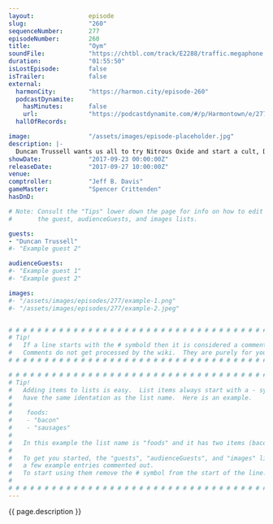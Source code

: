 ```yaml
---
layout:               episode
slug:                 "260"
sequenceNumber:       277
episodeNumber:        260
title:                "Oym"
soundFile:            "https://chtbl.com/track/E2288/traffic.megaphone.fm/STA2647159183.mp3?updated=1596588403"
duration:             "01:55:50"
isLostEpisode:        false
isTrailer:            false
external:
  harmonCity:         "https://harmon.city/episode-260"
  podcastDynamite:
    hasMinutes:       false
    url:              "https://podcastdynamite.com/#/p/Harmontown/e/277/260"
  hallOfRecords:      

image:                "/assets/images/episode-placeholder.jpg"
description: |-
  Duncan Trussell wants us all to try Nitrous Oxide and start a cult, Dan is unapologetic about last week's show, and everyone shares their favorite stories about Steve Levy's anatomy.
showDate:             "2017-09-23 00:00:00Z"
releaseDate:          "2017-09-27 10:00:00Z"
venue:                
comptroller:          "Jeff B. Davis"
gameMaster:           "Spencer Crittenden"
hasDnD:               

# Note: Consult the "Tips" lower down the page for info on how to edit
#       the guest, audienceGuests, and images lists.

guests:
- "Duncan Trussell"
#- "Example guest 2"

audienceGuests:
#- "Example guest 1"
#- "Example guest 2"

images:
#- "/assets/images/episodes/277/example-1.png"
#- "/assets/images/episodes/277/example-2.jpeg"


# # # # # # # # # # # # # # # # # # # # # # # # # # # # # # # # # # # # # # # # # # # # #
# Tip!
#   If a line starts with the # symbold then it is considered a comment.
#   Comments do not get processed by the wiki.  They are purely for your information.
# # # # # # # # # # # # # # # # # # # # # # # # # # # # # # # # # # # # # # # # # # # # #

# # # # # # # # # # # # # # # # # # # # # # # # # # # # # # # # # # # # # # # # # # # # #
# Tip!
#   Adding items to lists is easy.  List items always start with a - symbol and have
#   have the same identation as the list name.  Here is an example.
#
#    foods:
#    - "bacon"
#    - "sausages"
#
#   In this example the list name is "foods" and it has two items (bacon, and sausages).
#
#   To get you started, the "guests", "audienceGuests", and "images" lists below have
#   a few example entries commented out.
#   To start using them remove the # symbol from the start of the line.
#
# # # # # # # # # # # # # # # # # # # # # # # # # # # # # # # # # # # # # # # # # # # # #
---
```


<!-- The episode description will be rendered here -->
{{ page.description }}

<!-- Add your content BELOW here -->
<!-- vvvvvvvvvvvvvvvvvvvvvvvvvvv -->




<!-- ^^^^^^^^^^^^^^^^^^^^^^^^^^^ -->
<!-- Add your content ABOVE here -->

<!-- The episode gallery will be rendered here -->